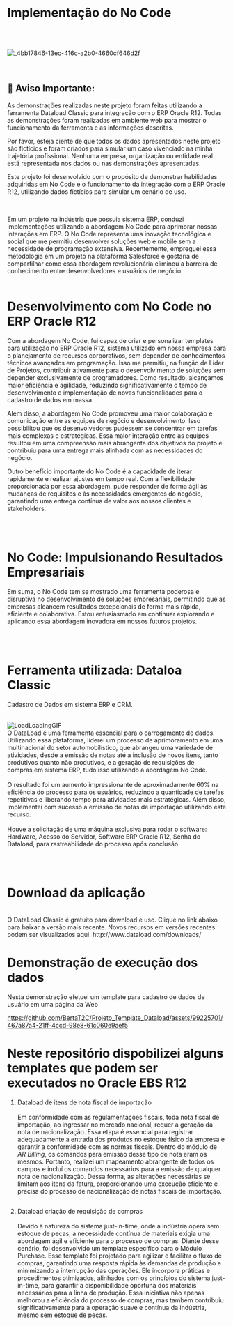 # Implementação do No Code
<br><br>

![_4bb17846-13ec-416c-a2b0-4660cf646d2f](https://github.com/BertaT2C/Projeto_Template_Dataload/assets/99225701/1b820a7c-6706-4eae-a715-0715ce83f0a5)

<br>

## **🚨 Aviso Importante:** 

As demonstrações realizadas neste projeto foram feitas utilizando a ferramenta Dataload Classic para integração com o ERP Oracle R12. Todas as demonstrações foram realizadas em ambiente web para mostrar o funcionamento da ferramenta e as informações descritas.

Por favor, esteja ciente de que todos os dados apresentados neste projeto são fictícios e foram criados para simular um caso vivenciado na minha trajetória profissional. Nenhuma empresa, organização ou entidade real está representada nos dados ou nas demonstrações apresentadas.

Este projeto foi desenvolvido com o propósito de demonstrar habilidades adquiridas em No Code e o funcionamento da integração com o ERP Oracle R12, utilizando dados fictícios para simular um cenário de uso.
##

<br>
Em um projeto na indústria que possuia sistema ERP, conduzi implementações utilizando a abordagem No Code para aprimorar nossas interações em ERP. O No Code representa uma inovação tecnológica e social que me permitiu desenvolver soluções web e mobile sem a necessidade de programação extensiva. Recentemente, empreguei essa metodologia em um projeto na plataforma Salesforce e gostaria de compartilhar como essa abordagem revolucionária eliminou a barreira de conhecimento entre desenvolvedores e usuários de negócio.
<br><br>

 # Desenvolvimento com No Code no ERP Oracle R12

Com a abordagem No Code, fui capaz de criar e personalizar templates para utilização no ERP Oracle R12, sistema utilizado em nossa empresa para o planejamento de recursos corporativos, sem depender de conhecimentos técnicos avançados em programação. Isso me permitiu, na função de Líder de Projetos, contribuir ativamente para o desenvolvimento de soluções sem depender exclusivamente de programadores. Como resultado, alcançamos maior eficiência e agilidade, reduzindo significativamente o tempo de desenvolvimento e implementação de novas funcionalidades para o cadastro de dados em massa.

Além disso, a abordagem No Code promoveu uma maior colaboração e comunicação entre as equipes de negócio e desenvolvimento. Isso possibilitou que os desenvolvedores pudessem se concentrar em tarefas mais complexas e estratégicas. Essa maior interação entre as equipes resultou em uma compreensão mais abrangente dos objetivos do projeto e contribuiu para uma entrega mais alinhada com as necessidades do negócio.

Outro benefício importante do No Code é a capacidade de iterar rapidamente e realizar ajustes em tempo real. Com a flexibilidade proporcionada por essa abordagem, pude responder de forma ágil às mudanças de requisitos e às necessidades emergentes do negócio, garantindo uma entrega contínua de valor aos nossos clientes e stakeholders.

<br><br>

# No Code: Impulsionando Resultados Empresariais

Em suma, o No Code tem se mostrado uma ferramenta poderosa e disruptiva no desenvolvimento de soluções empresariais, permitindo que as empresas alcancem resultados excepcionais de forma mais rápida, eficiente e colaborativa. Estou entusiasmado em continuar explorando e aplicando essa abordagem inovadora em nossos futuros projetos.

<br><br>

# Ferramenta utilizada: Dataloa Classic

Cadastro de Dados em sistema ERP e CRM.
<br ><br>

![LoadLoadingGIF](https://github.com/BertaT2C/Projeto_Template_Dataload/assets/99225701/1668e2eb-8ba7-45f2-9fab-7f3c07e4e25e)
<br>
O DataLoad é uma ferramenta essencial para o carregamento de dados. Utilizando essa plataforma, liderei um processo de aprimoramento em uma multinacional do setor automobilístico, que abrangeu uma variedade de atividades, desde a emissão de notas até a inclusão de novos itens, tanto produtivos quanto não produtivos, e a geração de requisições de compras,em sistema ERP, tudo isso utilizando a abordagem No Code. <br><br>
O resultado foi um aumento impressionante de aproximadamente 60% na eficiência do processo para os usuários, reduzindo a quantidade de tarefas repetitivas e liberando tempo para atividades mais estratégicas. Além disso, implementei com sucesso a emissão de notas de importação utilizando este recurso.
<br><br>
Houve a solicitação de uma máquina exclusiva para rodar o software:
Hardware, Acesso do Servidor, Software ERP Oracle R12, Senha do Dataload, para rastreabilidade do processo após conclusão

<br><br>

# Download da aplicação
<br>
O DataLoad Classic é gratuito para download e uso. Clique no link abaixo para baixar a versão mais recente. Novos recursos em versões recentes podem ser visualizados aqui.
http://www.dataload.com/downloads/

# Demonstração de execução dos dados

Nesta demonstração efetuei um template para cadastro de dados de usuário em uma página da Web
<br>

https://github.com/BertaT2C/Projeto_Template_Dataload/assets/99225701/467a87a4-21ff-4ccd-98e8-61c060e9aef5

# Neste repositório dispobilizei alguns templates que podem ser executados no Oracle EBS R12

1) Dataload de itens de nota fiscal de importação
<br><br> 
Em conformidade com as regulamentações fiscais, toda nota fiscal de importação, ao ingressar no mercado nacional, requer a geração da nota de nacionalização. Essa etapa é essencial para registrar adequadamente a entrada dos produtos no estoque físico da empresa e garantir a conformidade com as normas fiscais. Dentro do módulo de *AR Billing*, os comandos para emissão desse tipo de nota eram os mesmos. Portanto, realizei um mapeamento abrangente de todos os campos e incluí os comandos necessários para a emissão de qualquer nota de nacionalização. Dessa forma, as alterações necessárias se limitam aos itens da fatura, proporcionando uma execução eficiente e precisa do processo de nacionalização de notas fiscais de importação.
##
2) Dataload criação de requisição de compras
<br><br> 
Devido à natureza do sistema just-in-time, onde a indústria opera sem estoque de peças, a necessidade contínua de materiais exigia uma abordagem ágil e eficiente para o processo de compras. Diante desse cenário, foi desenvolvido um template específico para o Módulo Purchase. Esse template foi projetado para agilizar e facilitar o fluxo de compras, garantindo uma resposta rápida às demandas de produção e minimizando a interrupção das operações. Ele incorpora práticas e procedimentos otimizados, alinhados com os princípios do sistema just-in-time, para garantir a disponibilidade oportuna dos materiais necessários para a linha de produção. Essa iniciativa não apenas melhorou a eficiência do processo de compras, mas também contribuiu significativamente para a operação suave e contínua da indústria, mesmo sem estoque de peças.
